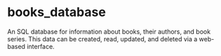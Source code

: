 # books_database
An SQL database for information about books, their authors, and book series. This data can be created, read, updated, and deleted via a web-based interface.
